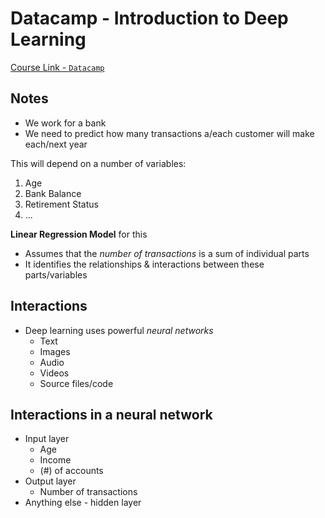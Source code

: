 # Datacamp - Introduction to Deep Learning

[Course Link - `Datacamp`](https://campus.datacamp.com/courses/deep-learning-in-python/basics-of-deep-learning-and-neural-networks?ex=1)

## Notes

* We work for a bank
* We need to predict how many transactions a/each customer will make each/next year

This will depend on a number of variables:

1. Age
2. Bank Balance
3. Retirement Status
4. ...



**Linear Regression Model** for this

* Assumes that the *number of transactions* is a sum of individual parts
* It identifies the relationships & interactions between these parts/variables



## Interactions

* Deep learning uses powerful *neural networks*
  * Text
  * Images
  * Audio
  * Videos
  * Source files/code



## Interactions in a neural network

* Input layer
  * Age
  * Income
  * (#) of accounts
* Output layer
  * Number of transactions
* Anything else - hidden layer



